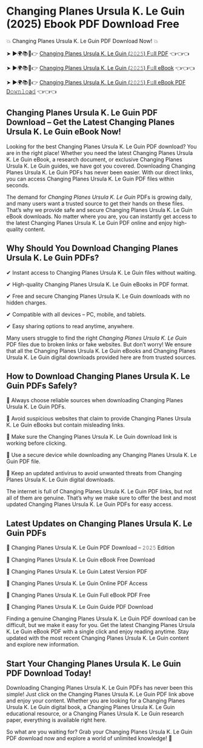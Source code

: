 # Changing Planes Ursula K. Le Guin (2025) Ebook PDF Download Free

💥 Changing Planes Ursula K. Le Guin PDF Download Now! 💥

➤ ►🌍📚📱👉 [Changing Planes Ursula K. Le Guin (𝟸𝟶𝟸𝟻) F𝚞ll PDF](https://getpdf.xyz/changing-planes-ursula-k.-le-guin) 👈👈👈


➤ ►🌍📚📱👉 [Changing Planes Ursula K. Le Guin (𝟸𝟶𝟸𝟻) F𝚞ll eBook](https://getpdf.xyz/changing-planes-ursula-k.-le-guin) 👈👈👈


➤ ►🌍📚📱👉 [Changing Planes Ursula K. Le Guin (𝟸𝟶𝟸𝟻) F𝚞ll eBook PDF D𝚘𝚠𝚗𝚕𝚘a𝚍](https://getpdf.xyz/changing-planes-ursula-k.-le-guin) 👈👈👈


## Changing Planes Ursula K. Le Guin PDF Download – Get the Latest Changing Planes Ursula K. Le Guin eBook Now!

Looking for the best Changing Planes Ursula K. Le Guin PDF download? You are in the right place! Whether you need the latest Changing Planes Ursula K. Le Guin eBook, a research document, or exclusive Changing Planes Ursula K. Le Guin guides, we have got you covered. Downloading Changing Planes Ursula K. Le Guin PDFs has never been easier. With our direct links, you can access Changing Planes Ursula K. Le Guin PDF files within seconds.

The demand for *Changing Planes Ursula K. Le Guin* PDFs is growing daily, and many users want a trusted source to get their hands on these files. That’s why we provide safe and secure Changing Planes Ursula K. Le Guin eBook downloads. No matter where you are, you can instantly get access to the latest Changing Planes Ursula K. Le Guin PDF online and enjoy high-quality content.

## Why Should You Download Changing Planes Ursula K. Le Guin PDFs?

✔ Instant access to Changing Planes Ursula K. Le Guin files without waiting.

✔ High-quality Changing Planes Ursula K. Le Guin eBooks in PDF format.

✔ Free and secure Changing Planes Ursula K. Le Guin downloads with no hidden charges.

✔ Compatible with all devices – PC, mobile, and tablets.

✔ Easy sharing options to read anytime, anywhere.

Many users struggle to find the right *Changing Planes Ursula K. Le Guin* PDF files due to broken links or fake websites. But don’t worry! We ensure that all the Changing Planes Ursula K. Le Guin eBooks and Changing Planes Ursula K. Le Guin digital downloads provided here are from trusted sources.

## How to Download Changing Planes Ursula K. Le Guin PDFs Safely?

📌 Always choose reliable sources when downloading Changing Planes Ursula K. Le Guin PDFs.

📌 Avoid suspicious websites that claim to provide Changing Planes Ursula K. Le Guin eBooks but contain misleading links.

📌 Make sure the Changing Planes Ursula K. Le Guin download link is working before clicking.

📌 Use a secure device while downloading any Changing Planes Ursula K. Le Guin PDF file.

📌 Keep an updated antivirus to avoid unwanted threats from Changing Planes Ursula K. Le Guin digital downloads.

The internet is full of Changing Planes Ursula K. Le Guin PDF links, but not all of them are genuine. That’s why we make sure to offer the best and most updated Changing Planes Ursula K. Le Guin PDFs for easy access.

## Latest Updates on Changing Planes Ursula K. Le Guin PDFs

🔹 Changing Planes Ursula K. Le Guin PDF Download – 𝟸𝟶𝟸𝟻 Edition

🔹 Changing Planes Ursula K. Le Guin eBook Free Download

🔹 Changing Planes Ursula K. Le Guin Latest Version PDF

🔹 Changing Planes Ursula K. Le Guin Online PDF Access

🔹 Changing Planes Ursula K. Le Guin Full eBook PDF Free

🔹 Changing Planes Ursula K. Le Guin Guide PDF Download

Finding a genuine Changing Planes Ursula K. Le Guin PDF download can be difficult, but we make it easy for you. Get the latest Changing Planes Ursula K. Le Guin eBook PDF with a single click and enjoy reading anytime. Stay updated with the most recent Changing Planes Ursula K. Le Guin content and explore new information.

## Start Your Changing Planes Ursula K. Le Guin PDF Download Today!

Downloading Changing Planes Ursula K. Le Guin PDFs has never been this simple! Just click on the Changing Planes Ursula K. Le Guin PDF link above and enjoy your content. Whether you are looking for a Changing Planes Ursula K. Le Guin digital book, a Changing Planes Ursula K. Le Guin educational resource, or a Changing Planes Ursula K. Le Guin research paper, everything is available right here.

So what are you waiting for? Grab your Changing Planes Ursula K. Le Guin PDF download now and explore a world of unlimited knowledge! 🚀